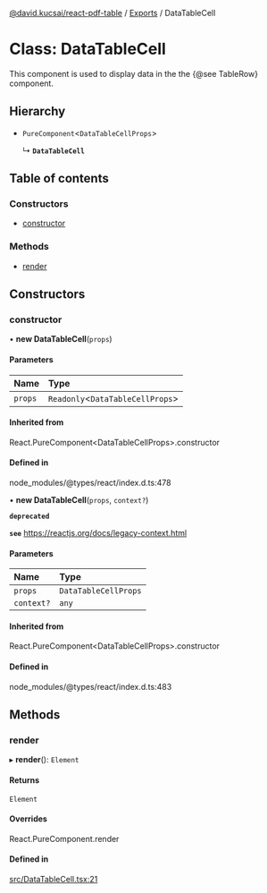 [@david.kucsai/react-pdf-table](../README.md) / [Exports](../modules.md) / DataTableCell

# Class: DataTableCell

This component is used to display data in the the {@see TableRow} component.

## Hierarchy

- `PureComponent`<`DataTableCellProps`\>

  ↳ **`DataTableCell`**

## Table of contents

### Constructors

- [constructor](DataTableCell.md#constructor)

### Methods

- [render](DataTableCell.md#render)

## Constructors

### constructor

• **new DataTableCell**(`props`)

#### Parameters

| Name | Type |
| :------ | :------ |
| `props` | `Readonly`<`DataTableCellProps`\> |

#### Inherited from

React.PureComponent<DataTableCellProps\>.constructor

#### Defined in

node_modules/@types/react/index.d.ts:478

• **new DataTableCell**(`props`, `context?`)

**`deprecated`**

**`see`** https://reactjs.org/docs/legacy-context.html

#### Parameters

| Name | Type |
| :------ | :------ |
| `props` | `DataTableCellProps` |
| `context?` | `any` |

#### Inherited from

React.PureComponent<DataTableCellProps\>.constructor

#### Defined in

node_modules/@types/react/index.d.ts:483

## Methods

### render

▸ **render**(): `Element`

#### Returns

`Element`

#### Overrides

React.PureComponent.render

#### Defined in

[src/DataTableCell.tsx:21](https://github.com/dmk99/react-pdf-table/blob/b9a51c5/src/DataTableCell.tsx#L21)
